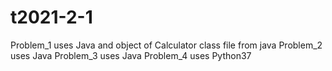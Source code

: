 # t2021-2-1
Problem_1 uses Java and object of Calculator class file from java
Problem_2 uses Java
Problem_3 uses Java
Problem_4 uses Python37
